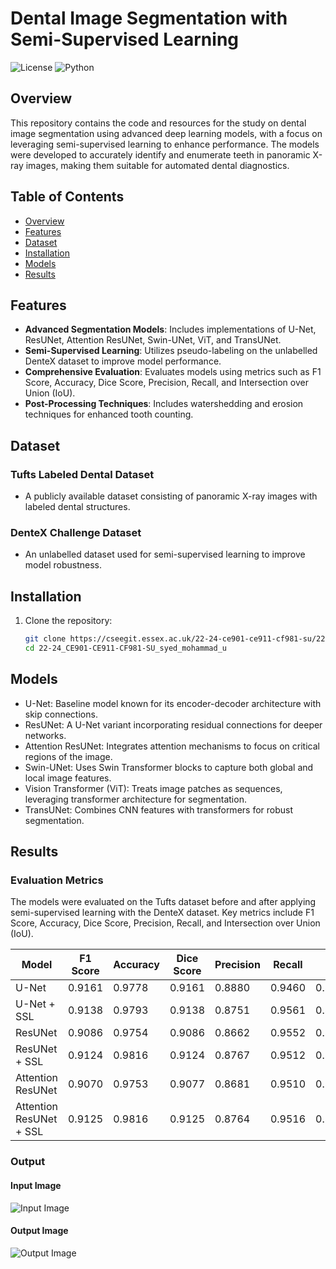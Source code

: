 # Dental Image Segmentation with Semi-Supervised Learning

![License](https://img.shields.io/badge/license-MIT-blue.svg)
![Python](https://img.shields.io/badge/python-3.8%2B-blue)

## Overview

This repository contains the code and resources for the study on dental image segmentation using advanced deep learning models, with a focus on leveraging semi-supervised learning to enhance performance. The models were developed to accurately identify and enumerate teeth in panoramic X-ray images, making them suitable for automated dental diagnostics.

## Table of Contents

- [Overview](#overview)
- [Features](#features)
- [Dataset](#dataset)
- [Installation](#installation)
- [Models](#models)
- [Results](#results)

## Features

- **Advanced Segmentation Models**: Includes implementations of U-Net, ResUNet, Attention ResUNet, Swin-UNet, ViT, and TransUNet.
- **Semi-Supervised Learning**: Utilizes pseudo-labeling on the unlabelled DenteX dataset to improve model performance.
- **Comprehensive Evaluation**: Evaluates models using metrics such as F1 Score, Accuracy, Dice Score, Precision, Recall, and Intersection over Union (IoU).
- **Post-Processing Techniques**: Includes watershedding and erosion techniques for enhanced tooth counting.

## Dataset

### Tufts Labeled Dental Dataset
- A publicly available dataset consisting of panoramic X-ray images with labeled dental structures.
  
### DenteX Challenge Dataset
- An unlabelled dataset used for semi-supervised learning to improve model robustness.

## Installation

1. Clone the repository:
   ```bash
   git clone https://cseegit.essex.ac.uk/22-24-ce901-ce911-cf981-su/22-24_CE901-CE911-CF981-SU_syed_mohammad_u.git
   cd 22-24_CE901-CE911-CF981-SU_syed_mohammad_u

## Models
- U-Net: Baseline model known for its encoder-decoder architecture with skip connections.
- ResUNet: A U-Net variant incorporating residual connections for deeper networks.
- Attention ResUNet: Integrates attention mechanisms to focus on critical regions of the image.
- Swin-UNet: Uses Swin Transformer blocks to capture both global and local image features.
- Vision Transformer (ViT): Treats image patches as sequences, leveraging transformer architecture for segmentation.
- TransUNet: Combines CNN features with transformers for robust segmentation.

## Results

### Evaluation Metrics

The models were evaluated on the Tufts dataset before and after applying semi-supervised learning with the DenteX dataset. Key metrics include F1 Score, Accuracy, Dice Score, Precision, Recall, and Intersection over Union (IoU).

| Model                         | F1 Score | Accuracy | Dice Score | Precision | Recall | IoU   |
|-------------------------------|----------|----------|------------|-----------|--------|-------|
| U-Net                         | 0.9161   | 0.9778   | 0.9161     | 0.8880    | 0.9460 | 0.8452|
| U-Net + SSL                   | 0.9138   | 0.9793   | 0.9138     | 0.8751    | 0.9561 | 0.8413|
| ResUNet                       | 0.9086   | 0.9754   | 0.9086     | 0.8662    | 0.9552 | 0.8324|
| ResUNet + SSL                 | 0.9124   | 0.9816   | 0.9124     | 0.8767    | 0.9512 | 0.8390|
| Attention ResUNet             | 0.9070   | 0.9753   | 0.9077     | 0.8681    | 0.9510 | 0.8309|
| Attention ResUNet + SSL       | 0.9125   | 0.9816   | 0.9125     | 0.8764    | 0.9516 | 0.8391|

### Output
#### Input Image
![Input Image](PseudoLabel1.png)

#### Output Image
![Output Image](PseudoLabelMask.png)
